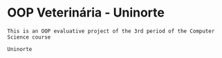 # OOP Veterinária - Uninorte

````
This is an OOP evaluative project of the 3rd period of the Computer Science course

Uninorte
````